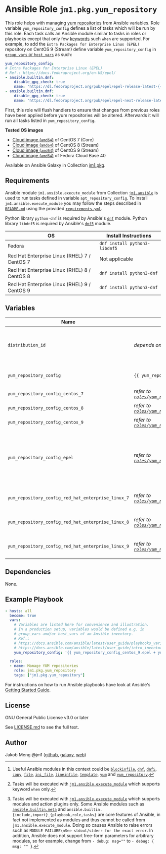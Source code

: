 # Ansible Role `jm1.pkg.yum_repository`

This role helps with managing [yum repositories][yum-repository-howto] from Ansible variables. Role variable
`yum_repository_config` defines a list of tasks which will be run by this role. Each task calls an Ansible module
similar to tasks in roles or playbooks except that only few [keywords][playbooks-keywords] such `when` are supported.
For example, to add the `Extra Packages for Enterprise Linux (EPEL)` repository on CentOS 9 (Stream) define variable
`yum_repository_config` in [`group_vars` or `host_vars`][ansible-inventory] as such:

```yml
yum_repository_config:
# Extra Packages for Enterprise Linux (EPEL)
# Ref.: https://docs.fedoraproject.org/en-US/epel/
- ansible.builtin.dnf:
    disable_gpg_check: true
    name: 'https://dl.fedoraproject.org/pub/epel/epel-release-latest-{{ distribution_id | last }}.noarch.rpm'
- ansible.builtin.dnf:
    disable_gpg_check: true
    name: 'https://dl.fedoraproject.org/pub/epel/epel-next-release-latest-{{ distribution_id | last }}.noarch.rpm'
```

First, this role will flush handlers to ensure that changes from previous roles have been applied before yum
repositories will be altered. Afterwards it will run all tasks listed in `yum_repository_config`.

[ansible-inventory]: https://docs.ansible.com/ansible/latest/user_guide/intro_inventory.html
[playbooks-keywords]: https://docs.ansible.com/ansible/latest/reference_appendices/playbooks_keywords.html
[yum-repository-howto]: https://www.redhat.com/sysadmin/add-yum-repository

**Tested OS images**
- [Cloud image (`amd64`)](https://cloud.centos.org/centos/7/images/) of CentOS 7 (Core)
- [Cloud image (`amd64`)](https://cloud.centos.org/centos/8-stream/x86_64/images/) of CentOS 8 (Stream)
- [Cloud image (`amd64`)](https://cloud.centos.org/centos/9-stream/x86_64/images/) of CentOS 9 (Stream)
- [Cloud image (`amd64`)](https://download.fedoraproject.org/pub/fedora/linux/releases/40/Cloud/x86_64/images/) of Fedora Cloud Base 40

Available on Ansible Galaxy in Collection [jm1.pkg](https://galaxy.ansible.com/jm1/pkg).

## Requirements

Ansible module `jm1.ansible.execute_module` from Collection [`jm1.ansible`][galaxy-jm1-ansible] is used to run tasks
defined in variable `apt_repository_config`. To install `jm1.ansible.execute_module` you may follow the steps described
in [`README.md`][jm1-pkg-readme] using the provided [`requirements.yml`][jm1-pkg-requirements].

[galaxy-jm1-ansible]: https://galaxy.ansible.com/jm1/ansible
[jm1-pkg-readme]: https://github.com/JM1/ansible-collection-jm1-pkg/blob/master/README.md
[jm1-pkg-requirements]: https://github.com/JM1/ansible-collection-jm1-pkg/blob/master/requirements.yml

Python library `python-dnf` is required by Ansible's [`dnf`][ansible-builtin-dnf] module.
Python library `libdnf5` is required by Ansible's [`dnf5`][ansible-builtin-dnf5] module.

| OS                                           | Install Instructions          |
| -------------------------------------------- | ----------------------------- |
| Fedora                                       | `dnf install python3-libdnf5` |
| Red Hat Enterprise Linux (RHEL) 7 / CentOS 7 | Not applicable                |
| Red Hat Enterprise Linux (RHEL) 8 / CentOS 8 | `dnf install python3-dnf`     |
| Red Hat Enterprise Linux (RHEL) 9 / CentOS 9 | `dnf install python3-dnf`     |

## Variables

| Name                                               | Default value                      | Required | Description |
| -------------------------------------------------- | ---------------------------------- | -------- | ----------- |
| `distribution_id`                                  | *depends on operating system*      | false    | List which uniquely identifies a distribution release, e.g. `[ 'Debian', '10' ]` for `Debian 10 (Buster)` |
| `yum_repository_config`                            | `{{ yum_repository_config_epel }}` | false    | List of tasks to run [^example-modules] [^supported-keywords] [^supported-modules], e.g. to add yum repository definitions |
| `yum_repository_config_centos_7`                   | *refer to [`roles/yum_repository/defaults/main.yml`](defaults/main.yml)* | false | apt data sources and keys for `CentOS 7` |
| `yum_repository_config_centos_8`                   | *refer to [`roles/yum_repository/defaults/main.yml`](defaults/main.yml)* | false | apt data sources and keys for `CentOS 8` |
| `yum_repository_config_centos_9`                   | *refer to [`roles/yum_repository/defaults/main.yml`](defaults/main.yml)* | false | apt data sources and keys for `CentOS 9` |
| `yum_repository_config_epel`                       | *refer to [`roles/yum_repository/defaults/main.yml`](defaults/main.yml)* | false | List of tasks to add yum repository definitions of Extra Packages for Enterprise Linux (EPEL) for the distribution matching `distribution_id` and `distribution_release` |
| `yum_repository_config_red_hat_enterprise_linux_7` | *refer to [`roles/yum_repository/defaults/main.yml`](defaults/main.yml)* | false | apt data sources and keys for `Red Hat Enterprise Linux (RHEL) 7` |
| `yum_repository_config_red_hat_enterprise_linux_8` | *refer to [`roles/yum_repository/defaults/main.yml`](defaults/main.yml)* | false | apt data sources and keys for `Red Hat Enterprise Linux (RHEL) 8` |
| `yum_repository_config_red_hat_enterprise_linux_9` | *refer to [`roles/yum_repository/defaults/main.yml`](defaults/main.yml)* | false | apt data sources and keys for `Red Hat Enterprise Linux (RHEL) 9` |

[^supported-modules]: Tasks will be executed with [`jm1.ansible.execute_module`][jm1-ansible-execute-module] which
supports modules and action plugins only. Some Ansible modules such as [`ansible.builtin.meta`][ansible-builtin-meta]
and `ansible.builtin.{include,import}_{playbook,role,tasks}` are core features of Ansible, in fact not implemented as
modules and thus cannot be called from `jm1.ansible.execute_module`. Doing so causes Ansible to raise errors such as
`MODULE FAILURE\nSee stdout/stderr for the exact error`. In addition, Ansible does not support free-form parameters
for arbitrary modules, so for example, change from `- debug: msg=""` to `- debug: { msg: "" }`.

[^supported-keywords]: Tasks will be executed with [`jm1.ansible.execute_module`][jm1-ansible-execute-module] which
supports keyword `when` only.

[^example-modules]: Useful Ansible modules in this context could be [`blockinfile`][ansible-builtin-blockinfile],
[`dnf`][ansible-builtin-dnf], [`dnf5`][ansible-builtin-dnf5], [`copy`][ansible-builtin-copy], [`file`][
ansible-builtin-file], [`ini_file`][community-general-ini-file], [`lineinfile`][ansible-builtin-lineinfile],
[`template`][ansible-builtin-template], [`yum`][ansible-builtin-yum] and [`yum_repository`][
ansible-builtin-yum-repository].

[ansible-builtin-blockinfile]: https://docs.ansible.com/ansible/latest/collections/ansible/builtin/blockinfile_module.html
[ansible-builtin-dnf]: https://docs.ansible.com/ansible/latest/collections/ansible/builtin/dnf_module.html
[ansible-builtin-dnf5]: https://docs.ansible.com/ansible/latest/collections/ansible/builtin/dnf5_module.html
[ansible-builtin-copy]: https://docs.ansible.com/ansible/latest/collections/ansible/builtin/copy_module.html
[ansible-builtin-file]: https://docs.ansible.com/ansible/latest/collections/ansible/builtin/file_module.html
[ansible-builtin-lineinfile]: https://docs.ansible.com/ansible/latest/collections/ansible/builtin/lineinfile_module.html
[ansible-builtin-meta]: https://docs.ansible.com/ansible/latest/collections/ansible/builtin/meta_module.html
[ansible-builtin-template]: https://docs.ansible.com/ansible/latest/collections/ansible/builtin/template_module.html
[ansible-builtin-yum]: https://docs.ansible.com/ansible/latest/collections/ansible/builtin/yum_module.html
[ansible-builtin-yum-repository]: https://docs.ansible.com/ansible/latest/collections/ansible/builtin/yum_repository_module.html
[community-general-ini-file]: https://docs.ansible.com/ansible/latest/collections/community/general/ini_file_module.html
[jm1-ansible-execute-module]: https://github.com/JM1/ansible-collection-jm1-ansible/blob/master/plugins/modules/execute_module.py

## Dependencies

None.

## Example Playbook

```yml
- hosts: all
  become: true
  vars:
    # Variables are listed here for convenience and illustration.
    # In a production setup, variables would be defined e.g. in
    # group_vars and/or host_vars of an Ansible inventory.
    # Ref.:
    # https://docs.ansible.com/ansible/latest/user_guide/playbooks_variables.html
    # https://docs.ansible.com/ansible/latest/user_guide/intro_inventory.html
    yum_repository_config: '{{ yum_repository_config_centos_9.epel + yum_repository_config_centos_9.epel_next }}'

  roles:
  - name: Manage YUM repositories
    role: jm1.pkg.yum_repository
    tags: ["jm1.pkg.yum_repository"]
```

For instructions on how to run Ansible playbooks have look at Ansible's
[Getting Started Guide](https://docs.ansible.com/ansible/latest/network/getting_started/first_playbook.html).

## License

GNU General Public License v3.0 or later

See [LICENSE.md](../../LICENSE.md) to see the full text.

## Author

Jakob Meng
@jm1 ([github](https://github.com/jm1), [galaxy](https://galaxy.ansible.com/jm1), [web](http://www.jakobmeng.de))
